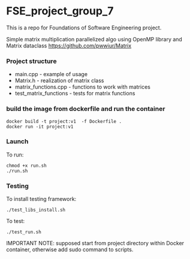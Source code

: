 # FSE_project_group_7
This is a repo for Foundations of Software Engineering project.

Simple matrix multiplication parallelized algo using OpenMP library and Matrix dataclass https://github.com/pwwiur/Matrix

### Project structure
* main.cpp - example of usage
* Matrix.h - realization of matrix class
* matrix_functions.cpp - functions to work with matrices
* test_matrix_functions - tests for matrix functions

### build the image from dockerfile and run the container
```
docker build -t project:v1  -f Dockerfile .
docker run -it project:v1
```

### Launch
To run:
```
chmod +x run.sh
./run.sh
```

### Testing
To install testing framework:
```
./test_libs_install.sh
```

To test:
```
./test_run.sh
```

IMPORTANT NOTE: supposed start from project directory within Docker container, otherwise add sudo command to scripts.
